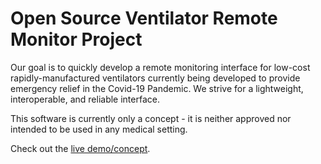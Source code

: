 # Open Source Ventilator Remote Monitor Project

Our goal is to quickly develop a remote monitoring interface for low-cost rapidly-manufactured ventilators currently being developed to provide emergency relief in the Covid-19 Pandemic.  We strive for a lightweight, interoperable, and reliable interface.

This software is currently only a concept - it is neither approved nor intended to be used in any medical setting.

Check out the [live demo/concept](https://boiling-meadow-53703.herokuapp.com/).
